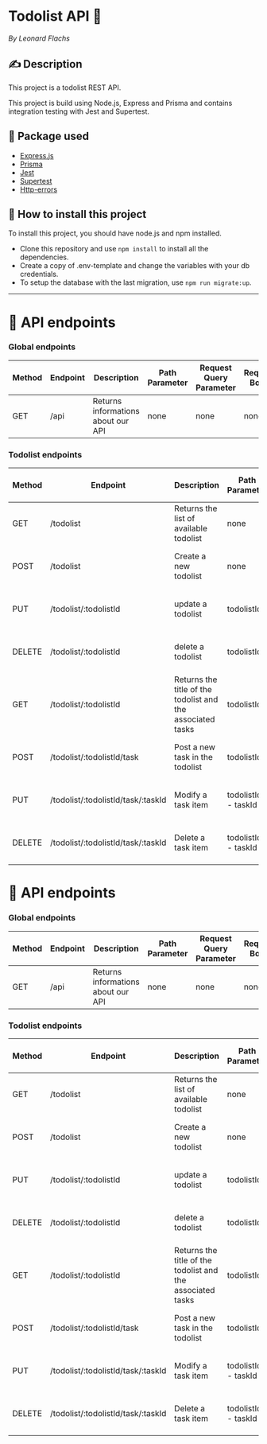 # Todolist API 📓

_By Leonard Flachs_

## ✍ Description

This project is a todolist REST API.

This project is build using Node.js, Express and Prisma and contains integration testing with Jest and Supertest.

## 🍱 Package used

- [Express.js](http://expressjs.com/)
- [Prisma](https://www.prisma.io/)
- [Jest](https://jestjs.io/)
- [Supertest](https://github.com/visionmedia/supertest)
- [Http-errors](https://www.npmjs.com/package/http-errors)

## 🧰 How to install this project

To install this project, you should have node.js and npm installed.

- Clone this repository and use `npm install` to install all the dependencies.
- Create a copy of .env-template and change the variables with your db credentials.
- To setup the database with the last migration, use `npm run migrate:up`.

---

# 🌌 API endpoints

### Global endpoints

| Method | Endpoint | Description                        | Path Parameter | Request Query Parameter | Request Body | Response Body               | Response Status |
| ------ | -------- | ---------------------------------- | -------------- | ----------------------- | ------------ | --------------------------- | --------------- |
| GET    | /api     | Returns informations about our API | none           | none                    | none         | api Version and description | 200             |

### Todolist endpoints

| Method | Endpoint                           | Description                                                | Path Parameter      | Request Query Parameter | Request Body                   | Response Body                          | Response Status |
| ------ | ---------------------------------- | ---------------------------------------------------------- | ------------------- | ----------------------- | ------------------------------ | -------------------------------------- | --------------- |
| GET    | /todolist                          | Returns the list of available todolist                     | none                | none                    | none                           | list of todolist                       | 200             |
| POST   | /todolist                          | Create a new todolist                                      | none                | none                    | title of the todoolist         | id and title of the created tdolist    | 200             |
| PUT    | /todolist/:todolistId              | update a todolist                                          | todolistId          | none                    | Updated title of the todoolist | id and title of the updated tdolist    | 200             |
| DELETE | /todolist/:todolistId              | delete a todolist                                          | todolistId          | none                    | none                           | id and title of the deleted tdolist    | 200             |
| GET    | /todolist/:todolistId              | Returns the title of the todolist and the associated tasks | todolistId          | none                    | none                           | title of todolist and associated tasks | 200             |
| POST   | /todolist/:todolistId/task         | Post a new task in the todolist                            | todolistId          | none                    | task title                     | infos about the crerated task          | 200             |
| PUT    | /todolist/:todolistId/task/:taskId | Modify a task item                                         | todolistId - taskId | none                    | new Task details               | infos about the modified task          | 200             |
| DELETE | /todolist/:todolistId/task/:taskId | Delete a task item                                         | todolistId - taskId | none                    | none                           | infos about the deleted task           | 200             |

# 🌌 API endpoints

### Global endpoints

| Method | Endpoint | Description                        | Path Parameter | Request Query Parameter | Request Body | Response Body               | Response Status |
| ------ | -------- | ---------------------------------- | -------------- | ----------------------- | ------------ | --------------------------- | --------------- |
| GET    | /api     | Returns informations about our API | none           | none                    | none         | api Version and description | 200             |

### Todolist endpoints

| Method | Endpoint                           | Description                                                | Path Parameter      | Request Query Parameter | Request Body                   | Response Body                          | Response Status |
| ------ | ---------------------------------- | ---------------------------------------------------------- | ------------------- | ----------------------- | ------------------------------ | -------------------------------------- | --------------- |
| GET    | /todolist                          | Returns the list of available todolist                     | none                | none                    | none                           | list of todolist                       | 200             |
| POST   | /todolist                          | Create a new todolist                                      | none                | none                    | title of the todoolist         | id and title of the created tdolist    | 200             |
| PUT    | /todolist/:todolistId              | update a todolist                                          | todolistId          | none                    | Updated title of the todoolist | id and title of the updated tdolist    | 200             |
| DELETE | /todolist/:todolistId              | delete a todolist                                          | todolistId          | none                    | none                           | id and title of the deleted tdolist    | 200             |
| GET    | /todolist/:todolistId              | Returns the title of the todolist and the associated tasks | todolistId          | none                    | none                           | title of todolist and associated tasks | 200             |
| POST   | /todolist/:todolistId/task         | Post a new task in the todolist                            | todolistId          | none                    | task title                     | infos about the crerated task          | 200             |
| PUT    | /todolist/:todolistId/task/:taskId | Modify a task item                                         | todolistId - taskId | none                    | new Task details               | infos about the modified task          | 200             |
| DELETE | /todolist/:todolistId/task/:taskId | Delete a task item                                         | todolistId - taskId | none                    | none                           | infos about the deleted task           | 200             |
